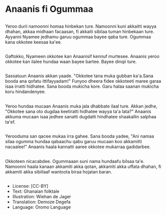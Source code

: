 # Anaanis fi Ogummaa

##
Yeroo durii namoonni homaa hinbekan ture. Namoonni kuni akkaitti wayya dhahan, akkaa midhaan facaasan, fi akkaiti sibilaa tuman hinbekaan ture. Ayyanni Nyamee jedhamu garuu ogummaa bayee qaba ture. Ogummaa kana okkotee keesaa ka'ee.

##
Gaftokko, Nyameen okkotee kan Anaanisif kennuf murtesee. Anaanis yeroo okkotee kan ilalee hundaa waan bayee bartee. Bayee dinqii ture.

##
Sassatuun Anaanis akkan yaade. "Okkotee tana muka gubban ka'a.Sana booda ana qofatu ittifayyadam!" Funyoo dheera fidee okkoteeti maree garaa isaa irratti hidhatee. Sana booda mukicha kore. Garu halaa saanan mukicha koru hindandenyee.

##
Yeroo hundaa mucaan Anaanis muka jala dhabbate ilaal ture. Akkan jedhe, "Okkotee sana oto dugdaa keetiratti hidhatee wayya ta'a lata?" Anaanis akkuma mucaan isaa jedhee sanatti dugdatti hindhatee shaakallin salphaa ta'ef.

##
Yerooduma san qacee mukaa irra gahee. Sana booda yadee, "Ani namaa silaa ogumma hundaa qabaachu qabu garuu mucaan koo akkamitti nacaalee!"  Anaanis haala kannatti aaree okkotee mukarraa gadidarbee.

##
Okkoteen nicacabdee. Ogummaaan suni nama hundaafu bilsaa ta'e. Namoonni haala kanaan akkamiti akka qotan, akkamiti akka uffata dhahan, fi akkamiti akka sibiilaaf wantoota biraa hojatan baran.

##
* License: [CC-BY]
* Text: Ghanaian folktale
* Illustration: Wiehan de Jager
* Translation: Demoze Degefa
* Language: Oromo Language
